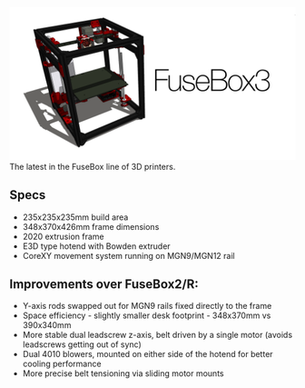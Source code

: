 ![FuseBox3](images/1.png)
The latest in the FuseBox line of 3D printers.

## Specs
- 235x235x235mm build area
- 348x370x426mm frame dimensions
- 2020 extrusion frame
- E3D type hotend with Bowden extruder
- CoreXY movement system running on MGN9/MGN12 rail


## Improvements over FuseBox2/R:
- Y-axis rods swapped out for MGN9 rails fixed directly to the frame
- Space efficiency - slightly smaller desk footprint - 348x370mm vs 390x340mm
- More stable dual leadscrew z-axis, belt driven by a single motor (avoids leadscrews getting out of sync)
- Dual 4010 blowers, mounted on either side of the hotend for better cooling performance
- More precise belt tensioning via sliding motor mounts
